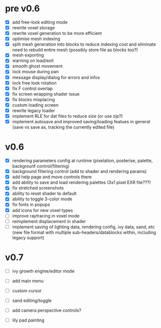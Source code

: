 # pre v0.6
- [x] add free-look editing mode
- [x] rewrite voxel storage
- [x] rewrite voxel generation to be more efficient
- [x] optimise mesh indexing
- [x] split mesh generation into blocks to reduce indexing cost and eliminate need to rebuild entire mesh (possibly store file as blocks too?)
- [x] mesh exporting
- [x] warning on load/exit
- [x] smooth ghost movement
- [x] lock mouse during pan
- [x] message display/dialog for errors and infos
- [x] lock free look rotation
- [x] fix F control overlap
- [x] fix screen wrapping shader issue
- [x] fix blocks misplacing
- [x] custom loading screen
- [x] rewrite legacy loader
- [x] implement RLE for dat files to reduce size (or use zip?)
- [x] implement autosave and improved saving/loading featues in general (save vs save as, tracking the currently edited file)

# v0.6
- [x] rendering parameters config at runtime (pixelation, posterise, palette, backgrounf control/filtering)
- [x] background filtering control (add to shader and rendering params)
- [x] add help page and move controls there
- [x] add ability to save and load rendering palettes (3x1 pixel EXR file???)
- [x] fix stretched screenshots
- [x] ability to reset shader to default
- [x] ability to toggle 3-color mode
- [x] fix fonts in popups
- [x] add icons for new voxel types
- [ ] improve raytracing in voxel mode
- [ ] reimplement displacement in shader
- [ ] implement saving of lighting data, rendering config, ivy data, sand, etc (new file format with multiple sub-headers/datablocks within, including legacy support)

# v0.7
- [ ] ivy growth engine/editor mode


- [ ] add main menu
- [ ] custom cursor
- [ ] sand editing/toggle
- [ ] add camera perspective controls?
- [ ] lily pad painting